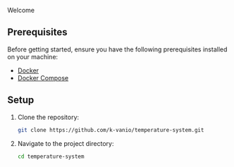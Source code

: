Welcome

## Prerequisites

Before getting started, ensure you have the following prerequisites installed on your machine:

- [Docker](https://www.docker.com/get-started)
- [Docker Compose](https://docs.docker.com/compose/install/)

## Setup

1. Clone the repository:

   ```bash
   git clone https://github.com/k-vanio/temperature-system.git
2. Navigate to the project directory:

    ```bash
    cd temperature-system